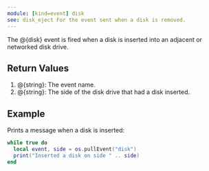 ```yaml
---
module: [kind=event] disk
see: disk_eject For the event sent when a disk is removed.
---
```


<!--
SPDX-FileCopyrightText: 2021 The CC: Tweaked Developers

SPDX-License-Identifier: LicenseRef-CCPL
-->

The @{disk} event is fired when a disk is inserted into an adjacent or networked disk drive.

## Return Values
1. @{string}: The event name.
2. @{string}: The side of the disk drive that had a disk inserted.

## Example
Prints a message when a disk is inserted:
```lua
while true do
  local event, side = os.pullEvent("disk")
  print("Inserted a disk on side " .. side)
end
```
